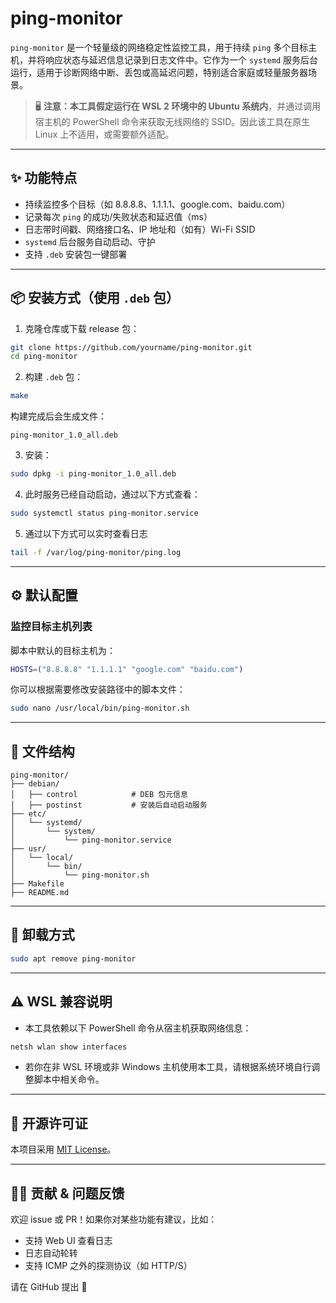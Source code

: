 # ping-monitor

`ping-monitor` 是一个轻量级的网络稳定性监控工具，用于持续 `ping` 多个目标主机，并将响应状态与延迟信息记录到日志文件中。它作为一个 `systemd` 服务后台运行，适用于诊断网络中断、丢包或高延迟问题，特别适合家庭或轻量服务器场景。

> 🖥️ **注意：本工具假定运行在 WSL 2 环境中的 Ubuntu 系统内**，并通过调用宿主机的 PowerShell 命令来获取无线网络的 SSID。因此该工具在原生 Linux 上不适用，或需要额外适配。

---

## ✨ 功能特点

- 持续监控多个目标（如 8.8.8.8、1.1.1.1、google.com、baidu.com）
- 记录每次 `ping` 的成功/失败状态和延迟值（ms）
- 日志带时间戳、网络接口名、IP 地址和（如有）Wi-Fi SSID
- `systemd` 后台服务自动启动、守护
- 支持 `.deb` 安装包一键部署

---

## 📦 安装方式（使用 `.deb` 包）

1. 克隆仓库或下载 release 包：

```bash
git clone https://github.com/yourname/ping-monitor.git
cd ping-monitor
```

2. 构建 `.deb` 包：

```bash
make
```

构建完成后会生成文件：
```
ping-monitor_1.0_all.deb
```

3. 安装：

```bash
sudo dpkg -i ping-monitor_1.0_all.deb
```

4. 此时服务已经自动启动，通过以下方式查看：

```bash
sudo systemctl status ping-monitor.service
```

5. 通过以下方式可以实时查看日志

```bash
tail -f /var/log/ping-monitor/ping.log
```

---

## ⚙️ 默认配置

### 监控目标主机列表

脚本中默认的目标主机为：

```bash
HOSTS=("8.8.8.8" "1.1.1.1" "google.com" "baidu.com")
```

你可以根据需要修改安装路径中的脚本文件：

```bash
sudo nano /usr/local/bin/ping-monitor.sh
```

---

## 📁 文件结构

```
ping-monitor/
├── debian/
│   ├── control            # DEB 包元信息
│   ├── postinst           # 安装后自动启动服务
├── etc/
│   └── systemd/
│       └── system/
│           └── ping-monitor.service
├── usr/
│   └── local/
│       └── bin/
│           └── ping-monitor.sh
├── Makefile
├── README.md
```

---

## 🧼 卸载方式

```bash
sudo apt remove ping-monitor
```

---

## ⚠️ WSL 兼容说明

- 本工具依赖以下 PowerShell 命令从宿主机获取网络信息：

```powershell
netsh wlan show interfaces
```

- 若你在非 WSL 环境或非 Windows 主机使用本工具，请根据系统环境自行调整脚本中相关命令。

---

## 📜 开源许可证

本项目采用 [MIT License](LICENSE)。

---

## 🙋‍♂️ 贡献 & 问题反馈

欢迎 issue 或 PR！如果你对某些功能有建议，比如：

- 支持 Web UI 查看日志
- 日志自动轮转
- 支持 ICMP 之外的探测协议（如 HTTP/S）

请在 GitHub 提出 🙌
